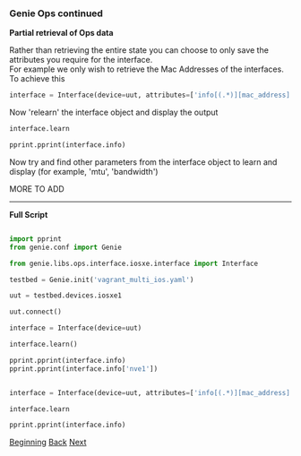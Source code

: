 ### Genie Ops continued

**Partial retrieval of Ops data**

Rather than retrieving the entire state you can choose to only save the attributes you require for the interface.  
For example we only wish to retrieve the Mac Addresses of the interfaces.  To achieve this

```python
interface = Interface(device=uut, attributes=['info[(.*)][mac_address]'])
```

Now 'relearn' the interface object and display the output

```python
interface.learn

pprint.pprint(interface.info)

```

Now try and find other parameters from the interface object to learn and display (for example, 'mtu', 'bandwidth')


MORE TO ADD


---

**Full Script**

```python

import pprint
from genie.conf import Genie

from genie.libs.ops.interface.iosxe.interface import Interface

testbed = Genie.init('vagrant_multi_ios.yaml')

uut = testbed.devices.iosxe1

uut.connect()

interface = Interface(device=uut)

interface.learn()

pprint.pprint(interface.info)
pprint.pprint(interface.info['nve1'])


interface = Interface(device=uut, attributes=['info[(.*)][mac_address]'])

interface.learn

pprint.pprint(interface.info)

```

[Beginning](../README.md)   [Back](./step3a.md)  [Next](./step4.md)